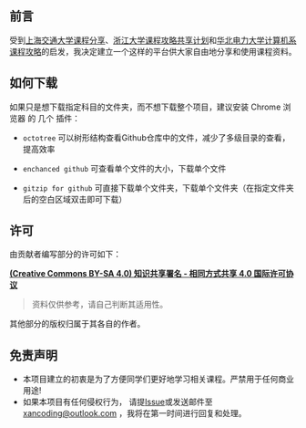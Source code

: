 ## 前言
受到[上海交通大学课程分享](https://github.com/kxxwz/SJTU-Courses)、[浙江大学课程攻略共享计划](https://github.com/QSCTech/zju-icicles)和[华北电力大学计算机系课程攻略](https://github.com/IammyselfYBX/NCEPU_CS_course)的启发，我决定建立一个这样的平台供大家自由地分享和使用课程资料。

## 如何下载

如果只是想下载指定科目的文件夹，而不想下载整个项目，建议安装 Chrome 浏览器 的 几个 插件：

- `octotree` 可以树形结构查看Github仓库中的文件，减少了多级目录的查看，提高效率

- `enchanced github` 可查看单个文件的大小，下载单个文件

- `gitzip for github` 可直接下载单个文件夹，下载单个文件夹（在指定文件夹后的空白区域双击即可下载）

## 许可
由贡献者编写部分的许可如下：

**[(Creative Commons BY-SA 4.0) 知识共享署名 - 相同方式共享 4.0 国际许可协议](https://creativecommons.org/licenses/by-nc-sa/4.0/deed.zh)**

> 资料仅供参考，请自己判断其适用性。

其他部分的版权归属于其各自的作者。

## 免责声明
- 本项目建立的初衷是为了方便同学们更好地学习相关课程。严禁用于任何商业用途!
- 如果本项目有任何侵权行为， 请提[Issue](https://github.com/Xancoding/ncepu-course/issues)或发送邮件至 xancoding@outlook.com ，我将在第一时间进行回复和处理。
